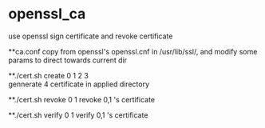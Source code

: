 # openssl_ca
use openssl sign certificate and revoke certificate

**ca.conf 
copy from openssl's openssl.cnf in /usr/lib/ssl/,
and modify some params to direct towards current dir

**./cert.sh create 0 1 2 3  
 gennerate 4 certificate in applied directory

**./cert.sh revoke 0 1
revoke 0,1 's certificate

**./cert.sh verify 0 1
verify 0,1 's certificate
